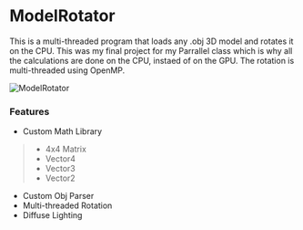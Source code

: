 # ModelRotator
This is a multi-threaded program that loads any .obj 3D model and rotates it on the CPU. This was my final project for my Parrallel class which is why all the calculations are done on the CPU, instaed of on the GPU. The rotation is multi-threaded using OpenMP.

![ModelRotator](https://user-images.githubusercontent.com/52022661/211683982-a663a461-896e-4e38-8951-4db48289ab17.gif)

### Features
* Custom Math Library
>* 4x4 Matrix
>* Vector4
>* Vector3
>* Vector2
* Custom Obj Parser
* Multi-threaded Rotation
* Diffuse Lighting

